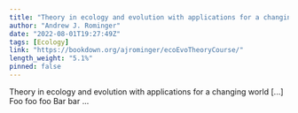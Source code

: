 ```yaml
---
title: "Theory in ecology and evolution with applications for a changing world"
author: "Andrew J. Rominger"
date: "2022-08-01T19:27:49Z"
tags: [Ecology]
link: "https://bookdown.org/ajrominger/ecoEvoTheoryCourse/"
length_weight: "5.1%"
pinned: false
---
```


Theory in ecology and evolution with applications for a changing world [...] Foo foo foo Bar bar ...

